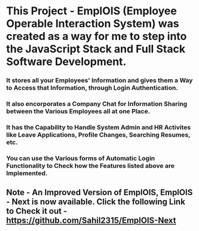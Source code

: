 # This Project - EmplOIS (Employee Operable Interaction System) was created as a way for me to step into the JavaScript Stack and Full Stack Software Development.
### It stores all your Employees' Information and gives them a Way to Access that Information, through Login Authentication. 
### It also encorporates a Company Chat for Information Sharing between the Various Employees all at one Place.
### It has the Capability to Handle System Admin and HR Activites like Leave Applications, Profile Changes, Searching Resumes, etc.
### You can use the Various forms of Automatic Login Functionality to Check how the Features listed above are Implemented.

## Note - An Improved Version of EmplOIS, EmplOIS - Next is now available. Click the following Link to Check it out - https://github.com/Sahil2315/EmplOIS-Next
